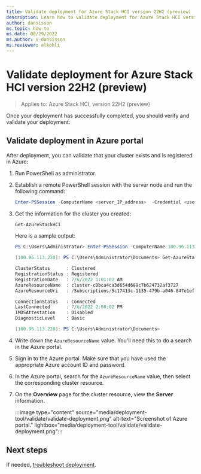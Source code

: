 ```yaml
---
title: Validate deployment for Azure Stack HCI version 22H2 (preview)
description: Learn how to validate deployment for Azure Stack HCI version 22H2 (preview)
author: dansisson
ms.topic: how-to
ms.date: 08/29/2022
ms.author: v-dansisson
ms.reviewer: alkohli
---
```


# Validate deployment for Azure Stack HCI version 22H2 (preview)

> Applies to: Azure Stack HCI, version 22H2 (preview)

Once your deployment has successfully completed, you should verify and validate your deployment:

## Validate deployment in Azure portal

After deployment, you can validate that your cluster exists and is registered in Azure:

1. Run PowerShell as administrator.

1. Establish a remote PowerShell session with the server node and run the following command:

    ```powershell
    Enter-PSSession -ComputerName <server_IP_address>  -Credential <username\password for the server> 
    ```

1. Get the information for the cluster you created:

    ```powershell
    Get-AzureStackHCI 
    ```
    Here is a sample output:

    ```powershell
    PS C:\Users\Administrator> Enter-PSSession -ComputerName 100.96.113.220 -Credential localhost\administrator 

    [100.96.113.220]: PS C:\Users\Administrator\Documents> Get-AzureStackHCI 

    ClusterStatus      : Clustered 
    RegistrationStatus : Registered 
    RegistrationDate   : 7/6/2022 1:01:02 AM 
    AzureResourceName  : cluster-c0bca4ca3d654d689c7b624732af3727 
    AzureResourceUri   : /Subscriptions/5c17413c-1135-479b-a046-847e1ef9fbeb/resourceGroups/ASZRegistrationRG/providers/Microsoft.AzureStackHCI/clusters/cluster-c0bca4ca3d654d689c7b624732af3727

    ConnectionStatus   : Connected
    LastConnected      : 7/6/2022 2:00:02 PM
    IMDSAttestation    : Disabled
    DiagnosticLevel    : Basic

    [100.96.113.220]: PS C:\Users\Administrator\Documents>
    ```

1. Write down the `AzureResourceName` value. You'll need this to do a search in the Azure portal.

1. Sign in to the Azure portal. Make sure that you have used the appropriate Azure account ID and password.

1. In the Azure portal, search for the `AzureResourceName` value, then select the corresponding cluster resource.

1. On the **Overview** page for the cluster resource, view the **Server** information.  

    :::image type="content" source="media/deployment-tool/validate/validate-deployment.png" alt-text="Screenshot of Azure portal." lightbox="media/deployment-tool/validate/validate-deployment.png":::

## Next steps

If needed, [troubleshoot deployment](deployment-tool-troubleshoot.md).
